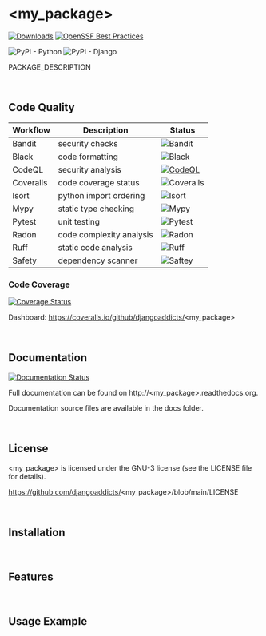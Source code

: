 # <my_package>
[![Downloads](https://static.pepy.tech/badge/<my_package>)](https://pepy.tech/project/<my_package>)
[![OpenSSF Best Practices](https://bestpractices.coreinfrastructure.org/projects/7516/badge)](https://bestpractices.coreinfrastructure.org/projects/7516)

![PyPI - Python](https://img.shields.io/pypi/pyversions/<my_package>)
![PyPI - Django](https://img.shields.io/pypi/djversions/<my_package>)

PACKAGE_DESCRIPTION

<br/>

## Code Quality
| Workflow | Description             | Status                                                                       |
|----------|-------------------------|------------------------------------------------------------------------------|
|Bandit|security checks|![Bandit](https://github.com/djangoaddicts/<my_package>/actions/workflows/bandit.yaml/badge.svg)|
|Black|code formatting|![Black](https://github.com/djangoaddicts/<my_package>/actions/workflows/black.yaml/badge.svg)|
|CodeQL|security analysis|[![CodeQL](https://github.com/djangoaddicts/<my_package>/actions/workflows/github-code-scanning/codeql/badge.svg)](https://github.com/djangoaddicts/<my_package>/actions/workflows/github-code-scanning/codeql)|
|Coveralls|code coverage status|![Coveralls](https://github.com/djangoaddicts/<my_package>/actions/workflows/coveralls.yaml/badge.svg)|
|Isort|python import ordering|![Isort](https://github.com/djangoaddicts/<my_package>/actions/workflows/isort.yaml/badge.svg)|
|Mypy|static type checking|![Mypy](https://github.com/djangoaddicts/<my_package>/actions/workflows/mypy.yaml/badge.svg)|
|Pytest|unit testing|![Pytest](https://github.com/djangoaddicts/<my_package>/actions/workflows/pytest.yaml/badge.svg)|
|Radon|code complexity analysis|![Radon](https://github.com/djangoaddicts/<my_package>/actions/workflows/radon.yaml/badge.svg)|
|Ruff|static code analysis|![Ruff](https://github.com/djangoaddicts/<my_package>/actions/workflows/ruff.yaml/badge.svg)|
|Safety|dependency scanner|![Saftey](https://github.com/djangoaddicts/<my_package>/actions/workflows/safety.yaml/badge.svg)|

### Code Coverage 
[![Coverage Status](https://coveralls.io/repos/github/djangoaddicts/<my_package>/badge.svg)](https://coveralls.io/github/djangoaddicts/<my_package>)

Dashboard:
https://coveralls.io/github/djangoaddicts/<my_package>

<br/>

## Documentation
[![Documentation Status](https://readthedocs.org/projects/<my_package>/badge/?version=latest)](https://<my_package>.readthedocs.io/en/latest/?badge=latest)

Full documentation can be found on http://<my_package>.readthedocs.org. 

Documentation source files are available in the docs folder.


<br/>

## License
<my_package> is licensed under the GNU-3 license (see the LICENSE file for details).

https://github.com/djangoaddicts/<my_package>/blob/main/LICENSE


<br/>

## Installation 


<br/>

## Features


<br/>

## Usage Example
